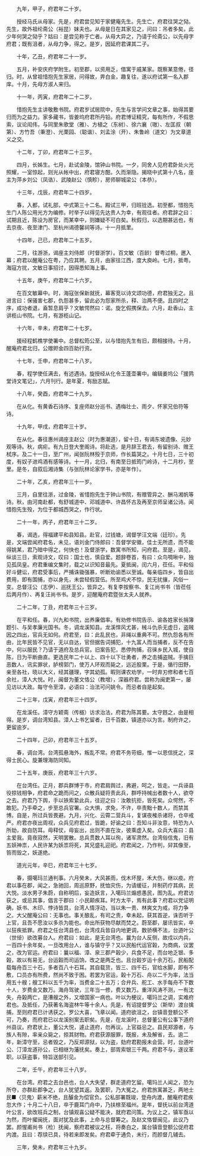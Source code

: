 <!-- { "loadSidebar": true } -->
　　九年，甲子，府君年二十岁。

　　授经马氏从母家。先是，府君尝见知于家健庵先生。先生亡，府君往哭之恸。先生，故外祖纶斋公（裕昆）妹夫也。从母是日在其家见之，问曰：吊者多矣，此少年何哭之恸乎？姑曰：是尝见称于亡者。从母大异之，乃请于纶斋公，以先母字府君；既有沮者，从母力争，得之。是岁，因延府君课其二子。

　　十年，乙丑，府君年二十一岁。

　　五月，补安庆府学附生。初至郡，以资用乏，借寓于戚某家。既察某意倦，径归。时，从曾祖惜抱先生家居，问得故，畀白金，趣复往，遂以府试第一名入郡庠。十月，先母方淑人来归。

　　十一年，丙寅，府君年二十二岁。

　　惜抱先生主讲敬敷书院。府君岁试居院中，先生与言学问文章之事，始得其要归而为之益力。家多藏书，皆姜坞府君所丹铅。府君博证精究，每有所作，不假思索，议论闳伟，与同里朱歌堂（雅）、方植之（东树）、徐六襄（璈）、左匡叔（朝第）、方竹吾（秉澄）、光栗园、（聪谐）、刘孟涂（开）、朱鲁岭（道文）为文章道义之交。

　　十二年，丁卯，府君年二十三岁。

　　四月，长姊生。七月，赴试金陵，馆钟山书院。一夕，同舍人见府君卧处火光照耀，一室惊起，则光从帐中出，府君寝方酣。久而渐隐。揭晓中式第十八名，座主为萍乡刘公（凤诰）、武陵赵公（慎畛），房师聊城梁公（本恭）。

　　十三年，戊辰，府君年二十四岁。

　　春，入都，试礼部，中式第三十二名。殿试三甲，归班铨选。初至都，惜抱先生门人陈公用光方为编修。时举子以得见先达贵人为幸，有观往者。府君辞之曰：试期且近，陈设为房官，而某幸中，则嫌疑不可白矣。秋假归，以选期甚远也，有去京夜、夜至津门、至杭州谒德馨祠等诗。十一月抵里。

　　十四年，己已，府君年二十五岁。

　　二月，往游浙，谒座主刘侍郎（时督浙学）。百文敏（百龄）督粤过桐，邀入幕；府君以醒庵公在粤，乃应其聘。五月，由家往江西，度大庾岭。七月，抵粤。海寇方扰，文敏日事招讨，因得悉知海上事。

　　十五年，庚午，府君年二十六岁。

　　在百文敏幕中。时，海寇张保新就抚，幕客竞以诗文颂功德，府君独无之。且进言曰：保骚害七郡，仇怨甚多，留此必为怨家所杀，释、治两不便。且四时之序，成功者退，盍暂息肩乎？文敏愕然曰：诺。旋乞假携保去。六月，赴香山，主讲榄山书院。七月，有游榄山记。

　　十六年，辛未，府君年二十七岁。

　　援经程鹤樵学使署中。总督松筠公至，以与惜抱先生有旧，颇相接待。十月，醒庵府君北归，公赠赆金四百助行资。

　　十七年，壬申，府君年二十八岁。

　　春，程学使任满去，有述遇诗。旋授经从化令王蓬壶署中。编辑姜坞公「援鹑堂诗文笔记」，六月刊行。是年夏，有励志赋。

　　十八年，癸酉，府君年二十九岁。

　　在从化。有黄香石诗序、复座师赵分巡书、遇梅壮士、雨夕、怀家兄伯符等诗。

　　十九年，甲戌，府君年三十岁。

　　在从化。春往惠州谒座主赵公（时为惠潮道），留十日，有谒东坡遗像、元妙观等诗。秋，病疟。有九日登大奎阁诗。将赴选，是月辞王君去，有留别诗、赠王栻序。及二十一日，至广州，闻张阮林殁于京师，作长篇哭之。十月七日，三十初度，有奴子进鸡酒有感等诗。十一月，北归，有南至日抵筠门岭诗，十二月杪，至里。是冬，自叙后湘诗集（与张阮林论家学书，亦是年作）。

　　二十年，乙亥，府君年三十一岁。

　　三月，自里往浙，过金陵，省惜抱先生于钟山书院，有赠管异之、酬马湘帆等诗。秋，由河南赴都，有舒城道中、邓城道中、许昌怀古及再至京师呈诸公诗。闻惜抱先生殁，为位于都城西哭之，作行状。

　　二十一年，丙子，府君年三十二岁。

　　春，谒选，得福建平和县知县。赴官，过钱塘，谒督学汪文端（廷珍）。先是，文端尝闻府君名，未见，语刘金门侍郎曰：吾督学安徽，佳士无所遗，而不能得姚某，君乃暗中得之，何快也！及督浙学，数寓书所知，问府君。至是，谒见，纵谈三日，索观诗文，叹曰：国士也，慎自爱。题辞卷首，有曰：众鸟啁啾中，独见孤凤皇。府君重编文集时，载之以识知音最先。夏抵闽，闰六月，莅任。平和俗好斗健讼，府君受事后，严捕诛锄强暴，听断劝谕悉以至诚。每亲临四乡，皆自出费用，即有围捕，亦以身先，未尝轻假营伍。所至鸡犬不惊，民无扰攘，风俗一变。总督汪公（志伊）、巡抚王公，皆异之。有复李按察书、复江尚书书（皆莅任后两月作）、再复汪尚书书。是岁，迎醒庵府君暨张太夫人就养。

　　二十二年，丁丑，府君年三十三岁。

　　在平和任。春，兴九和书院，出养廉倡率。有劝修书院告示、谕各姓家长捐簿题引、与吴孝廉光国书。冬，调龙溪知县。龙溪悍风尤甚，械斗仇杀无虚日，盗贼因之四出，官兵无如何。府君至，曰：此乱民也，非绳以重典不可。然仇怨各有所由，比年民皆不见官，无以自达，官但据告词捕犯，十九富人而当捕者，反不在告中，何以服民？乃请于道府及总兵官。旧案告犯，悉停拘捕，召徕乡民入城，使自陈，日为平断曲直。更选民年二十以上、四十以下壮勇者，养之击捕盗贼。手擒巨恶数人，讯实罪状，胪榜郭门，使万人环观而毙之，远近股栗。于是，循行田野，亲至各社，晓以大义，经其疆理，字其幼孤。暇则课农劝学，一时弃刃修和者七百余社，漳人大悦。时，闽督为董文恪公（教增），深器府君。尝称为闽吏第一，屡见访以大政。每守令至漳，必语曰：治法可问姚令。而忌者自是起矣。

　　二十三年，戊寅，府君年三十四岁。

　　在龙溪任。漳守方颖斋（传穟）访求治法，府君为陈其要。太守韪之，由是相得。是岁，调台湾知县。漳人上书乞留者，日千百数，镇道亦以为言。制府许之，更留逾岁。

　　二十四年，己卯，府君年三十五岁。

　　春，调台湾。台湾孤悬海外，叛乱不常。府君不务苛细，惟一以恩信抚之，深得士民心。旋兼理海防同知。

　　二十五年，庚辰，府君年三十六岁。

　　在台湾任。正月，郡兵群博于市，府君肩舆过，弗避，呵之，皆走。一兵诬县役掠钱相争，府君命之跪而问之，众散兵疑将责此兵，群呼持械出者数十人，欲夺之去。府君乃下舆，手以铁索絷此兵，往迎之曰：汝敢抗拒，皆死矣。众愕然，不敢犯。乃手牵之，步至总兵官署。众大惧，求免，不许，卒责黜十数人，而禁其博。自是，所过兵皆畏避。九月，兴化、云霄二营兵斗，复谋夜榷杀诸将，仓卒戒严。府君亦夜出周视，众兵见府君过，皆跪，好谕之曰：吾知斗非汝意，特恐为人所劫，故自防耳。毋释仗，毋妄出，出则不直在汝，彼乘虚入矣。众兵大喜曰：县主爱我。竟夜寂然，天明罢散。总兵贯数人耳以徇，诸军肃然。台湾俗信鬼，旧有五妖神祟，人民许某为妖祟将死，其兄盛礼迎祀。府君闻之，乃作判，舁其像至，笞而毁之，妖遂绝。

　　道光元年，辛巳，府君年三十七岁。

　　春，摄噶玛兰通判事。六月癸未，大风甚雨，伐木坏屋，禾大伤，继以疫。府君以事在郡，闻之，急驰回，周巡原野，抚恤灾伤，为请缓征，并制药疗其病，民大悦。淡水男子朱蔚，自称明后，妄造妖言，入噶玛兰煽惑愚民，图为乱。府君访获之，或忌其事，倡言于郡曰：小民颠疾耳。时方太平，焉有此事？府君以党证明确，妖书、木印、悖诗皆具，台湾人情浮动，当以朱一贵、林爽文为戒，将力争之。大父醒庵公曰：无事也。事关酿乱，有司之责，幸未起，获其首逆，诛否听于上官，且吾不愿汝以多杀为能也。命出所获物尽献而焚之。蔚至郡，屡讯皆实，卒以狂疾抵罪。府君之任台湾县也，台湾戍兵皆自内地更调，数骄横不法，台道叶公（世倬）欲改募台人。府君曰：如此，是无台湾也。曩为台人反侧，故戍以内兵，一百四十余年矣，一旦改用台人，谁与镇守乎？又以民船代运官榖，为商病，议罢之，改为官运。府君曰：曩以福、漳、泉三郡产榖少，兵食不足，而台地乏银、多榖，故以有易无，台运榖而司运饷，改之是两乏也。且台榖岁运十余万石，民船配载每舟百三十石，多者百八十石耳。其自载货，皆三、四千石，官给水脚，即有不敷，口员亦有所费，然尚不致于困。若罢为官运，榖十万石、舟以二千为率，法当用五十艘；艘工料以五千为率，当费金二十五万；合弁兵、舵工、水手每舟不下数十人，岁费金又数万。海舟驾驶，三年当一修，费又数万。重洋风涛不测，一有沈失，舟榖两亡，是漕艘之外，又增国家一病也。叶以为梗议，噶玛兰之调，实难府君也。及抵任，乃获著名海盗林牛等十余人。先是，有诏提督罗公（斯举）渡台擒捕，至则府君已计诱获之。罗公大喜，飞章以闻。道府欲沮之，台镇音登额公不可，乃奏，而府君已以龙溪别案去职矣。先是，在龙溪时，总督董公有公事下道府州县议。府君状上，董公大悦，遽止道府，勿再议。上官益忌之。县民郑源者，与族人有隙，率亲众毙之，掠其财物。府君获源服罪，既报，未及解省，去。逾二年，新漳守至，忌者毁之，乃反郑源狱，以为盗，劾府君勘报未会营。时，台道叶公、汀漳龙道孙公，已相继为藩抚矣。奏上，部胥索银三千两。府君不与，遂议革职。以获盗事，特旨送部引见。

　　二年，壬午，府君年三十八岁。

　　在台湾。府君之去台邑也，台人大失望，群走道府乞留。噶玛兰人闻之，恐为所夺，亦群赴郡争之，台人犹望其返。及罢职，乃大冤之。府君旅寓甚乏，两地士民■〈贝鬼〉薪米不绝，且醵金为偿官负。公私部署既竣，登舟内渡，醒庵府君疾忽大作；十月二十八日，卒于鹿耳门舟中，乃扶榇至福州。是年，督抚以前台湾道叶公言，欲改班兵之制，台镇观喜公疑不能决，就府君问策。为议上之，镇军亟以为然，而叶擢闽抚，面对犹及此事，上命与总督筹之。及赵文恪督闽见，此议乃罢。颜惺甫尚书（检）抚闽，察府君被议之枉，将奏白之，属台镇音登额公促府君内渡。且曰：荐牍已具，待若来即发矣。府君牵于通负，未行，而颜督几辅去。

　　三年，癸未，府君年三十九岁。

